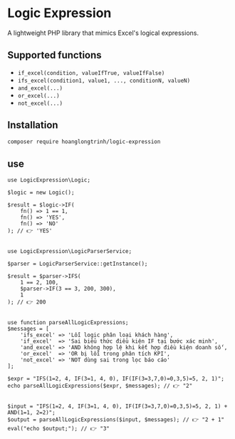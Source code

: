# Logic Expression

A lightweight PHP library that mimics Excel's logical expressions.

## Supported functions

- `if_excel(condition, valueIfTrue, valueIfFalse)`
- `ifs_excel(condition1, value1, ..., conditionN, valueN)`
- `and_excel(...)`
- `or_excel(...)`
- `not_excel(...)`

## Installation

```bash
composer require hoanglongtrinh/logic-expression
```
## use

```
use LogicExpression\Logic;

$logic = new Logic();

$result = $logic->IF(
    fn() => 1 == 1,
    fn() => 'YES',
    fn() => 'NO'
); // 👉 'YES'


use LogicExpression\LogicParserService;

$parser = LogicParserService::getInstance();

$result = $parser->IFS(
    1 == 2, 100,
    $parser->IF(3 == 3, 200, 300),
    1
); // 👉 200


use function parseAllLogicExpressions;
$messages = [
    'ifs_excel' => 'Lỗi logic phân loại khách hàng',
    'if_excel'  => 'Sai biểu thức điều kiện IF tại bước xác minh',
    'and_excel' => 'AND không hợp lệ khi kết hợp điều kiện doanh số',
    'or_excel'  => 'OR bị lỗi trong phân tích KPI',
    'not_excel' => 'NOT dùng sai trong lọc báo cáo'
];

$expr = "IFS(1=2, 4, IF(3=1, 4, 0), IF(IF(3=3,7,0)=0,3,5)=5, 2, 1)";
echo parseAllLogicExpressions($expr, $messages); // 👉 "2"


$input = "IFS(1=2, 4, IF(3=1, 4, 0), IF(IF(3=3,7,0)=0,3,5)=5, 2, 1) + AND(1=1, 2=2)";
$output = parseAllLogicExpressions($input, $messages); // 👉 "2 + 1"
eval("echo $output;"); // 👉 "3"
```
